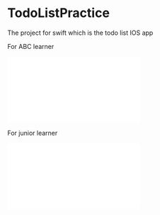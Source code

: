 # TodoListPractice
The project for swift which is the todo list IOS app  

For ABC learner  
<iframe src="//player.bilibili.com/player.html?aid=838826009&bvid=BV1Kg4y1i7dd&cid=213157910&page=2" scrolling="no" border="0" frameborder="no" framespacing="0" allowfullscreen="true"> </iframe>  

For junior learner  
<iframe src="//player.bilibili.com/player.html?aid=61957676&bvid=BV1Jt411u7RD&cid=107721011&page=1" scrolling="no" border="0" frameborder="no" framespacing="0" allowfullscreen="true"> </iframe>
